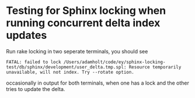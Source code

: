 # Testing for Sphinx locking when running concurrent delta index updates

Run rake locking in two seperate terminals, you should see 

    FATAL: failed to lock /Users/adamholt/code/ey/sphinx-locking-test/db/sphinx/development/user_delta.tmp.spl: Resource temporarily unavailable, will not index. Try --rotate option.

occasionally in output for both terminals, when one has a lock and the
other tries to update the delta.

